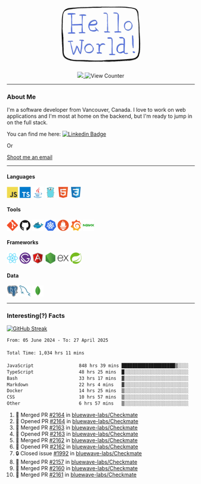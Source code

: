 <div align="center">
    <img src="./img/hello_world.webp" height="200px" width="">
    <div>
        <a href="https://www.linkedin.com/in/ajhollid">
            <img src="https://img.shields.io/badge/LinkedIn-blue"/>
        </a>
        <img src="https://komarev.com/ghpvc/?username=ajhollid&color=yellow" alt="View Counter">
    </div>
</div>

---

### About Me

I'm a software developer from Vancouver, Canada. I love to work on web applications and I'm most at home on the backend, but I'm ready to jump in on the full stack.

You can find me here: [![Linkedin Badge](https://img.shields.io/badge/-ajhollid-blue?style=flat&logo=Linkedin&logoColor=white)](https://www.linkedin.com/in/ajhollid)

Or

[Shoot me an email](mailto:ajhollid@gmail.com)

---

#### Languages

<div>
    <img src="./img/devicons/javascript-original.svg" width=30 height=30 alt="JavaScript">
    <img src="/img/devicons/typescript-original.svg" width=30 height=30 alt="TypeScript">
    <img src="./img/devicons/java-original.svg" width=30 height=30 alt="Java">
    <img src="./img/devicons/go-original.svg" width=30 height=30 alt="Golang">
    <img src="./img/devicons/html5-original.svg" width=30 height=30 alt="HTML 5">
    <img src="./img/devicons/css3-original.svg" width=30 height=30 alt="CSS 3">
</div>

#### Tools

<div>
    <img src="./img/devicons/git-original.svg" width=30 height=30 alt="Git">
    <img src="./img/devicons/github-original.svg" width=30 height=30 alt="Github">
    <img src="./img/devicons/docker-original.svg" width=30 
    height=30 alt="Docker">
    <img src="./img/devicons/kubernetes-original.svg" width=30 height=30 alt="K8">
    <img src="./img/devicons/prometheus-original.svg" width=30 height=30 alt="Prometheus">
    <img src="./img/devicons/grafana-original.svg" width=30 height=30 alt="Grafana">
    <img src="./img/devicons/nginx-original.svg" width=30 height=30 alt="Nginx">
</div>

#### Frameworks

<div>
    <img src="./img/devicons/react-original.svg" width=30 height=30 alt="React">
    <img src="./img/devicons/gatsby-original.svg" width=30 height=30 alt="Gatsby">
    <img src="./img/devicons/angularjs-original.svg" width=30 height=30 alt="AngularJS">
    <img src="./img/devicons/nodejs-original.svg" width=30 height=30 alt="NodeJS">
    <img src="./img/devicons/express-original.svg" width=30 height=30 alt="Express">
    <img src="./img/devicons/spring-original.svg" width=30 height=30 alt="Spring">
</div>

#### Data

<div>
    <img src="./img/devicons/postgresql-original.svg" width=30 height=30 alt="Postgresql">
    <img src="./img/devicons/mysql-original.svg" width=30 height=30 alt="Mysql">
    <img src="./img/devicons/mongodb-original.svg" width=30 height=30 alt="MongoDB">
</div>

---

### Interesting(?) Facts

[![GitHub Streak](http://github-readme-streak-stats.herokuapp.com?user=ajhollid)](https://git.io/streak-stats)

 <!--START_SECTION:waka-->

```txt
From: 05 June 2024 - To: 27 April 2025

Total Time: 1,034 hrs 11 mins

JavaScript                 848 hrs 39 mins ████████████████████▒░░░░   81.51 %
TypeScript                 48 hrs 25 mins  █░░░░░░░░░░░░░░░░░░░░░░░░   04.65 %
Bash                       33 hrs 17 mins  ▓░░░░░░░░░░░░░░░░░░░░░░░░   03.20 %
Markdown                   22 hrs 4 mins   ▓░░░░░░░░░░░░░░░░░░░░░░░░   02.12 %
Docker                     14 hrs 25 mins  ▒░░░░░░░░░░░░░░░░░░░░░░░░   01.39 %
CSS                        10 hrs 57 mins  ▒░░░░░░░░░░░░░░░░░░░░░░░░   01.05 %
Other                      6 hrs 57 mins   ▒░░░░░░░░░░░░░░░░░░░░░░░░   00.67 %
```

<!--END_SECTION:waka-->


<!--START_SECTION:activity-->
1. 🎉 Merged PR [#2164](https://github.com/bluewave-labs/Checkmate/pull/2164) in [bluewave-labs/Checkmate](https://github.com/bluewave-labs/Checkmate)
2. 💪 Opened PR [#2164](https://github.com/bluewave-labs/Checkmate/pull/2164) in [bluewave-labs/Checkmate](https://github.com/bluewave-labs/Checkmate)
3. 🎉 Merged PR [#2163](https://github.com/bluewave-labs/Checkmate/pull/2163) in [bluewave-labs/Checkmate](https://github.com/bluewave-labs/Checkmate)
4. 💪 Opened PR [#2163](https://github.com/bluewave-labs/Checkmate/pull/2163) in [bluewave-labs/Checkmate](https://github.com/bluewave-labs/Checkmate)
5. 🎉 Merged PR [#2162](https://github.com/bluewave-labs/Checkmate/pull/2162) in [bluewave-labs/Checkmate](https://github.com/bluewave-labs/Checkmate)
6. 💪 Opened PR [#2162](https://github.com/bluewave-labs/Checkmate/pull/2162) in [bluewave-labs/Checkmate](https://github.com/bluewave-labs/Checkmate)
7. 🔒 Closed issue [#1992](https://github.com/bluewave-labs/Checkmate/issues/1992) in [bluewave-labs/Checkmate](https://github.com/bluewave-labs/Checkmate)
8. 🎉 Merged PR [#2157](https://github.com/bluewave-labs/Checkmate/pull/2157) in [bluewave-labs/Checkmate](https://github.com/bluewave-labs/Checkmate)
9. 🎉 Merged PR [#2160](https://github.com/bluewave-labs/Checkmate/pull/2160) in [bluewave-labs/Checkmate](https://github.com/bluewave-labs/Checkmate)
10. 🎉 Merged PR [#2161](https://github.com/bluewave-labs/Checkmate/pull/2161) in [bluewave-labs/Checkmate](https://github.com/bluewave-labs/Checkmate)
<!--END_SECTION:activity-->
